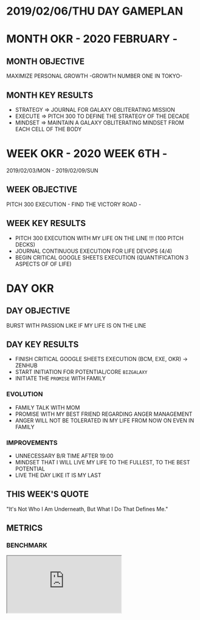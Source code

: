 # 2019/02/06/THU DAY GAMEPLAN

# MONTH OKR - 2020 FEBRUARY -

## MONTH OBJECTIVE

MAXIMIZE PERSONAL GROWTH -GROWTH NUMBER ONE IN TOKYO-

## MONTH KEY RESULTS

- STRATEGY => JOURNAL FOR GALAXY OBLITERATING MISSION
- EXECUTE => PITCH 300 TO DEFINE THE STRATEGY OF THE DECADE
- MINDSET => MAINTAIN A GALAXY OBLITERATING MINDSET FROM EACH CELL OF THE BODY

# WEEK OKR - 2020 WEEK 6TH -

2019/02/03/MON - 2019/02/09/SUN

## WEEK OBJECTIVE

PITCH 300 EXECUTION - FIND THE VICTORY ROAD -

## WEEK KEY RESULTS

- PITCH 300 EXECUTION WITH MY LIFE ON THE LINE !!! (100 PITCH DECKS)
- JOURNAL CONTINUOUS EXECUTION FOR LIFE DEVOPS (4/4)
- BEGIN CRITICAL GOOGLE SHEETS EXECUTION (QUANTIFICATION 3 ASPECTS OF OF LIFE)

# DAY OKR

## DAY OBJECTIVE

BURST WITH PASSION LIKE IF MY LIFE IS ON THE LINE

## DAY KEY RESULTS

- FINISH CRITICAL GOOGLE SHEETS EXECUTION (BCM, EXE, OKR) -> ZENHUB
- START INITIATION FOR POTENTIAL/CORE `BIZGALAXY`
- INITIATE THE `PROMISE` WITH FAMILY

### EVOLUTION

- FAMILY TALK WITH MOM
- PROMISE WITH MY BEST FRIEND REGARDING ANGER MANAGEMENT
- ANGER WILL NOT BE TOLERATED IN MY LIFE FROM NOW ON EVEN IN FAMILY

### IMPROVEMENTS

- UNNECESSARY B/R TIME AFTER 19:00
- MINDSET THAT I WILL LIVE MY LIFE TO THE FULLEST, TO THE BEST POTENTIAL
- LIVE THE DAY LIKE IT IS MY LAST

## THIS WEEK'S QUOTE

"It's Not Who I Am Underneath, But What I Do That Defines Me."

## METRICS

### BENCHMARK

<div class="responsive-iframe">
<iframe src="https://docs.google.com/spreadsheets/d/e/2PACX-1vQPChZIMBYA1pyBBxd6DrRA151NgPqMwiFTKUG06h-B40vOIrABCnEvU8GfecnaCF-9xh2AM9F9KjPH/pubchart?oid=1305042255&amp;format=interactive"></iframe>
</div>
